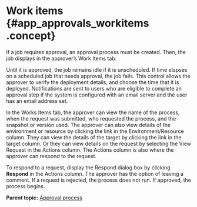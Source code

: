 # Work items {#app_approvals_workitems .concept}

If a job requires approval, an approval process must be created. Then, the job displays in the approver’s Work Items tab.

Until it is approved, the job remains idle if it is unscheduled. If time elapses on a scheduled job that needs approval, the job fails. This control allows the approver to verify the deployment details, and choose the time that it is deployed. Notifications are sent to users who are eligible to complete an approval step if the system is configured with an email server and the user has an email address set.

In the Works Items tab, the approver can view the name of the process, when the request was submitted, who requested the process, and the snapshot or version used. The approver can also view details of the environment or resource by clicking the link in the Environment/Resource column. They can view the details of the target by clicking the link in the target column. Or they can view details on the request by selecting the View Request in the Actions column. The Actions column is also where the approver can respond to the request.

To respond to a request, display the Respond dialog box by clicking **Respond** in the Actions column. The approver has the option of leaving a comment. If a request is rejected, the process does not run. If approved, the process begins.

**Parent topic:** [Approval process](../topics/app_approvalCreate.md)

